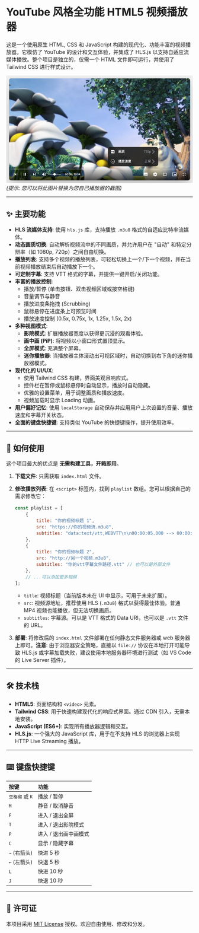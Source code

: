 # YouTube 风格全功能 HTML5 视频播放器

这是一个使用原生 HTML, CSS 和 JavaScript 构建的现代化、功能丰富的视频播放器。它模仿了 YouTube 的设计和交互体验，并集成了 HLS.js 以支持自适应流媒体播放。整个项目是独立的，仅需一个 HTML 文件即可运行，并使用了 Tailwind CSS 进行样式设计。

![播放器预览](./screenshot.png)
*(提示: 您可以将此图片替换为您自己播放器的截图)*

---

## ✨ 主要功能

* **HLS 流媒体支持**: 使用 `hls.js` 库，支持播放 `.m3u8` 格式的自适应比特率流媒体。
* **动态画质切换**: 自动解析视频流中的不同画质，并允许用户在 "自动" 和特定分辨率（如 1080p, 720p）之间自由切换。
* **播放列表**: 支持多个视频的播放列表，可轻松切换上一个/下一个视频，并在当前视频播放结束后自动播放下一个。
* **可定制字幕**: 支持 VTT 格式的字幕，并提供一键开启/关闭功能。
* **丰富的播放控制**:
    * 播放/暂停 (单击按钮、双击视频区域或按空格键)
    * 音量调节与静音
    * 播放进度条拖拽 (Scrubbing)
    * 鼠标悬停在进度条上可预览时间
    * 播放速度控制 (0.5x, 0.75x, 1x, 1.25x, 1.5x, 2x)
* **多种视图模式**:
    * **影院模式**: 扩展播放器宽度以获得更沉浸的观看体验。
    * **画中画 (PiP)**: 将视频以小窗口形式置顶显示。
    * **全屏模式**: 充满整个屏幕。
    * **迷你播放器**: 当播放器主体滚动出可视区域时，自动切换到右下角的迷你播放器模式。
* **现代化的 UI/UX**:
    * 使用 Tailwind CSS 构建，界面美观且响应式。
    * 控件栏在暂停或鼠标悬停时自动显示，播放时自动隐藏。
    * 优雅的设置菜单，用于调整画质和播放速度。
    * 视频加载时显示 Loading 动画。
* **用户偏好记忆**: 使用 `localStorage` 自动保存并应用用户上次设置的音量、播放速度和字幕开关状态。
* **全面的键盘快捷键**: 支持类似 YouTube 的快捷键操作，提升使用效率。

---

## 🚀 如何使用

这个项目最大的优点是 **无需构建工具，开箱即用**。

1.  **下载文件**: 只需获取 `index.html` 文件。
2.  **修改播放列表**: 在 `<script>` 标签内，找到 `playlist` 数组。您可以根据自己的需求修改它：

    ```javascript
    const playlist = [
        { 
            title: "你的视频标题 1", 
            src: "https://你的视频流.m3u8", 
            subtitles: "data:text/vtt,WEBVTT\n\n00:00:05.000 --> 00:00:10.000\n这是第一句字幕。\n" 
        },
        { 
            title: "你的视频标题 2", 
            src: "http://另一个视频.m3u8", 
            subtitles: "你的vtt字幕文件路径.vtt" // 也可以是外部文件
        },
        // ...可以添加更多视频
    ];
    ```
    * `title`: 视频标题（当前版本未在 UI 中显示，可用于未来扩展）。
    * `src`: 视频源地址，推荐使用 HLS (`.m3u8`) 格式以获得最佳体验。普通 MP4 视频也能播放，但无法切换画质。
    * `subtitles`: 字幕源。可以是 VTT 格式的 Data URI，也可以是 `.vtt` 文件的 URL。

3.  **部署**: 将修改后的 `index.html` 文件部署在任何静态文件服务器或 web 服务器上即可。**注意**: 由于浏览器安全策略，直接以 `file://` 协议在本地打开可能导致 HLS.js 或字幕加载失败，建议使用本地服务器环境进行测试（如 VS Code 的 Live Server 插件）。

---

## 🛠️ 技术栈

* **HTML5**: 页面结构和 `<video>` 元素。
* **Tailwind CSS**: 用于快速构建现代化的响应式界面。通过 CDN 引入，无需本地安装。
* **JavaScript (ES6+)**: 实现所有播放器逻辑和交互。
* **HLS.js**: 一个强大的 JavaScript 库，用于在不支持 HLS 的浏览器上实现 HTTP Live Streaming 播放。

---

## ⌨️ 键盘快捷键

| 按键 | 功能 |
| :--- | :--- |
| `空格键` 或 `K` | 播放 / 暂停 |
| `M` | 静音 / 取消静音 |
| `F` | 进入 / 退出全屏 |
| `T` | 进入 / 退出影院模式 |
| `P` | 进入 / 退出画中画模式 |
| `C` | 显示 / 隐藏字幕 |
| `→` (右箭头) | 快进 5 秒 |
| `←` (左箭头) | 快退 5 秒 |
| `L` | 快进 10 秒 |
| `J` | 快退 10 秒 |

---

## 📜 许可证

本项目采用 [MIT License](https://opensource.org/licenses/MIT) 授权。欢迎自由使用、修改和分发。


